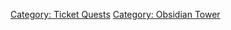 [Category: Ticket Quests](Category:_Ticket_Quests "wikilink") [Category:
Obsidian Tower](Category:_Obsidian_Tower "wikilink")
